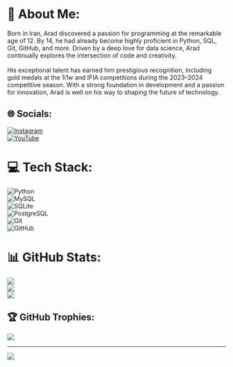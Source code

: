 # 💫 About Me:
Born in Iran, Arad discovered a passion for programming at the remarkable age of 12. By 14, he had already become highly proficient in Python, SQL, Git, GitHub, and more. Driven by a deep love for data science, Arad continually explores the intersection of code and creativity.<br><br>His exceptional talent has earned him prestigious recognition, including gold medals at the 1i1w and IFIA competitions during the 2023–2024 competitive season. With a strong foundation in development and a passion for innovation, Arad is well on his way to shaping the future of technology.

## 🌐 Socials:
[![Instagram](https://img.shields.io/badge/Instagram-%23E4405F.svg?logo=Instagram&logoColor=white)](https://instagram.com/https://www.instagram.com/aradrouhaniiiiii)  
[![YouTube](https://img.shields.io/badge/YouTube-%23FF0000.svg?logo=YouTube&logoColor=white)](https://youtube.com/@https://www.youtube.com/@AradRouhaniiiiii) 

# 💻 Tech Stack:
![Python](https://img.shields.io/badge/python-3670A0?style=for-the-badge&logo=python&logoColor=ffdd54)  
![MySQL](https://img.shields.io/badge/mysql-4479A1.svg?style=for-the-badge&logo=mysql&logoColor=white)  
![SQLite](https://img.shields.io/badge/sqlite-003B57.svg?style=for-the-badge&logo=sqlite&logoColor=white)  
![PostgreSQL](https://img.shields.io/badge/postgresql-316192.svg?style=for-the-badge&logo=postgresql&logoColor=white)  
![Git](https://img.shields.io/badge/git-%23F05033.svg?style=for-the-badge&logo=git&logoColor=white)  
![GitHub](https://img.shields.io/badge/github-%23121011.svg?style=for-the-badge&logo=github&logoColor=white)

# 📊 GitHub Stats:
![](https://github-readme-stats.vercel.app/api?username=AradRouhaniiiiii&theme=dark&hide_border=false&include_all_commits=true&count_private=false)<br/>
![](https://nirzak-streak-stats.vercel.app/?user=AradRouhaniiiiii&theme=dark&hide_border=false)<br/>
![](https://github-readme-stats.vercel.app/api/top-langs/?username=AradRouhaniiiiii&theme=dark&hide_border=false&include_all_commits=true&count_private=false&layout=compact)

## 🏆 GitHub Trophies:
![](https://github-profile-trophy.vercel.app/?username=AradRouhaniiiiii&theme=radical&no-frame=false&no-bg=false&margin-w=4)

---
[![](https://visitcount.itsvg.in/api?id=AradRouhaniiiiii&icon=0&color=0)](https://visitcount.itsvg.in)
